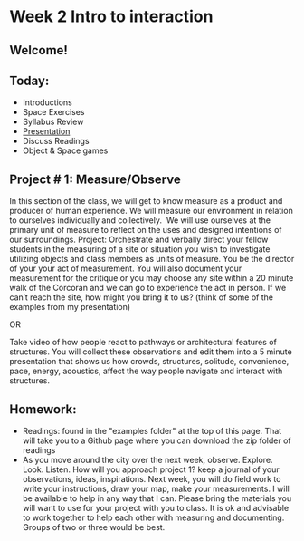 # Week 2 Intro to interaction

## Welcome!

## Today:

- Introductions
- Space Exercises
- Syllabus Review
- [Presentation](https://docs.google.com/presentation/d/e/2PACX-1vQ9uUObr3EIC62bguAXPbARs97mQ62s5cuiNfRXnU6RsIrOeTTmxm1zWuXGGASYvsIf471QL57wSlo1/pub?start=false&loop=false&delayms=3000)
- Discuss Readings
- Object & Space games


## Project # 1: 	Measure/Observe

In this section of the class, we will get to know measure as a product and producer of human experience. We will measure our environment in relation to ourselves individually and collectively.  We will use ourselves at the primary unit of measure to reflect on the uses and designed intentions of our surroundings. Project: Orchestrate and verbally direct your fellow students in the measuring of a site or situation you wish to investigate utilizing objects and class members as units of measure. You be the director of your your act of measurement. You will also document your measurement for the critique or you may choose any site within a 20 minute walk of the Corcoran and we can go to experience the act in person. If we can’t reach the site, how might you bring it to us? (think of some of the examples from my presentation)

OR

Take video of how people react to pathways or architectural features of structures. You will collect these observations and edit them into a 5 minute presentation that shows us how crowds, structures, solitude, convenience, pace, energy, acoustics, affect the way people navigate and interact with structures.

## Homework:

- Readings: found in the "examples folder" at the top of this page. That will take you to a Github page where you can download the zip folder of readings
- As you move around the city over the next week, observe. Explore. Look. Listen. How will you approach project 1? keep a journal of your observations, ideas, inspirations. Next week, you will do field work to write your instructions, draw your map, make your measurements. I will be available to help in any way that I can. Please bring the materials you will want to use for your project with you to class. It is ok and advisable to work together to help each other with measuring and documenting. Groups of two or three would be best. 

